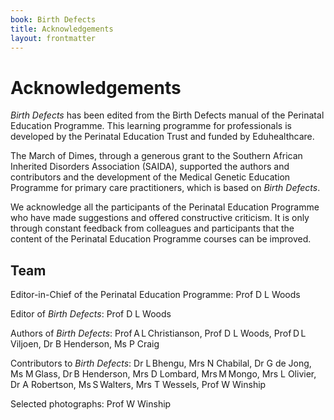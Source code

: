 ```yaml
---
book: Birth Defects
title: Acknowledgements
layout: frontmatter
---
```


# Acknowledgements

*Birth Defects* has been edited from the Birth Defects manual of the Perinatal Education Programme. This learning programme for professionals is developed by the Perinatal Education Trust and funded by Eduhealthcare.

The March of Dimes, through a generous grant to the Southern African Inherited Disorders Association (SAIDA), supported the authors and contributors and the development of the Medical Genetic Education Programme for primary care practitioners, which is based on *Birth Defects*.

We acknowledge all the participants of the Perinatal Education Programme who have made suggestions and offered constructive criticism. It is only through constant feedback from colleagues and participants that the content of the Perinatal Education Programme courses can be improved.

## Team

Editor-in-Chief of the Perinatal Education Programme: Prof D L Woods

Editor of *Birth Defects*: Prof D L Woods

Authors of *Birth Defects*: Prof A L Christianson, Prof D L Woods, Prof D L Viljoen, Dr B Henderson, Ms P Craig

Contributors to *Birth Defects*: Dr L Bhengu, Mrs N Chabilal, Dr G de Jong, Ms M Glass, Dr B Henderson, Mrs D Lombard, Mrs M Mongo, Mrs L Olivier, Dr A Robertson, Ms S Walters, Mrs T Wessels, Prof W Winship

Selected photographs: Prof W Winship
